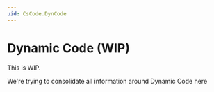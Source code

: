 ```yaml
---
uid: CsCode.DynCode
---
```


# Dynamic Code (WIP)


This is WIP. 

We're trying to consolidate all information around Dynamic Code here